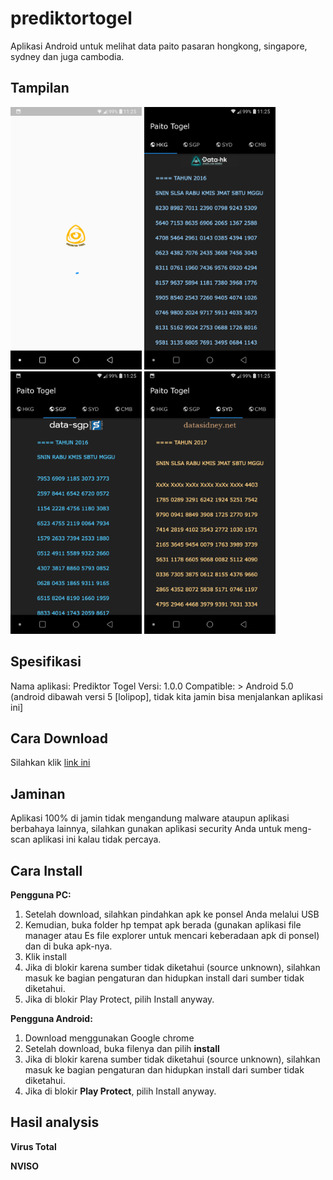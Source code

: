 # prediktortogel
Aplikasi Android untuk melihat data paito pasaran hongkong, singapore, sydney dan juga cambodia.

## Tampilan
<img width="210" src="https://raw.githubusercontent.com/idsugardev/prediktortogel/master/01.png"/> <img width="210" src="https://raw.githubusercontent.com/idsugardev/prediktortogel/master/02.png"/> <img width="210" src="https://raw.githubusercontent.com/idsugardev/prediktortogel/master/03.png"/> <img width="210" src="https://raw.githubusercontent.com/idsugardev/prediktortogel/master/04.png"/>

## Spesifikasi
Nama aplikasi: Prediktor Togel
Versi: 1.0.0
Compatible: > Android 5.0 
(android dibawah versi 5 [lolipop], tidak kita jamin bisa menjalankan aplikasi ini]

## Cara Download
Silahkan klik [link ini](https://raw.githubusercontent.com/idsugardev/prediktortogel/master/prediktor.apk)

## Jaminan
Aplikasi 100% di jamin tidak mengandung malware ataupun aplikasi berbahaya lainnya, silahkan gunakan aplikasi security Anda untuk meng-scan aplikasi ini kalau tidak percaya.

## Cara Install
__Pengguna PC:__
1. Setelah download, silahkan pindahkan apk ke ponsel Anda melalui USB
2. Kemudian, buka folder hp tempat apk berada (gunakan aplikasi file manager atau Es file explorer untuk mencari keberadaan apk di ponsel) dan di buka apk-nya.
3. Klik install
4. Jika di blokir karena sumber tidak diketahui (source unknown), silahkan masuk ke bagian pengaturan dan hidupkan install dari sumber tidak diketahui.
5. Jika di blokir Play Protect, pilih Install anyway.

__Pengguna Android:__
1. Download menggunakan Google chrome
2. Setelah download, buka filenya dan pilih **install**
3. Jika di blokir karena sumber tidak diketahui (source unknown), silahkan masuk ke bagian pengaturan dan hidupkan install dari sumber tidak diketahui.
4. Jika di blokir **Play Protect**, pilih Install anyway.

## Hasil analysis
**Virus Total**

**NVISO**
